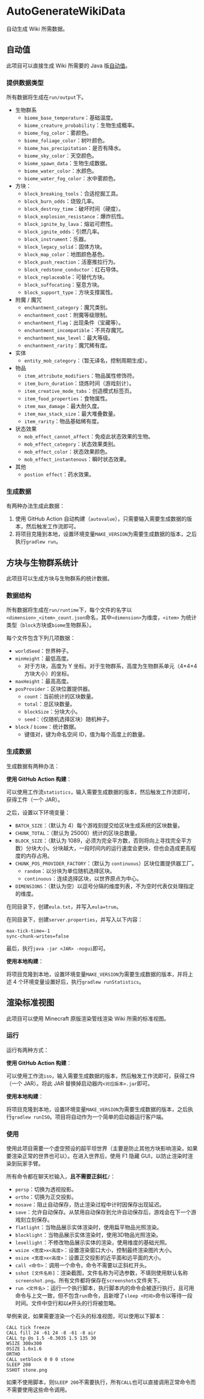 # AutoGenerateWikiData

自动生成 Wiki 所需数据。

## 自动值

此项目可以直接生成 Wiki 所需要的 Java 版[自动值](https://zh.minecraft.wiki/?curid=107468)。

### 提供数据类型

所有数据将生成在`run/output`下。

- 生物群系
    * `biome_base_temperature`：基础温度。
    * `biome_creature_probability`：生物生成概率。
    * `biome_fog_color`：雾颜色。
    * `biome_foliage_color`：树叶颜色。
    * `biome_has_precipitation`：是否有降水。
    * `biome_sky_color`：天空颜色。
    * `biome_spawn_data`：生物生成数据。
    * `biome_water_color`：水颜色。
    * `biome_water_fog_color`：水中雾颜色。
- 方块：
    * `block_breaking_tools`：合适挖掘工具。
    * `block_burn_odds`：烧毁几率。
    * `block_destroy_time`：破坏时间（硬度）。
    * `block_explosion_resistance`：爆炸抗性。
    * `block_ignite_by_lava`：熔岩可燃性。
    * `block_ignite_odds`：引燃几率。
    * `block_instrument`：乐器。
    * `block_legacy_solid`：固体方块。
    * `block_map_color`：地图颜色基色。
    * `block_push_reaction`：活塞推拉行为。
    * `block_redstone_conductor`：红石导体。
    * `block_replaceable`：可替代方块。
    * `block_suffocating`：窒息方块。
    * `block_support_type`：方块支撑属性。
- 附魔 / 魔咒
    * `enchantment_category`：魔咒类别。
    * `enchantment_cost`：附魔等级限制。
    * `enchantment_flag`：出现条件（宝藏等）。
    * `enchantment_incompatible`：不共存魔咒。
    * `enchantment_max_level`：最大等级。
    * `enchantment_rarity`：魔咒稀有度。
- 实体
    * `entity_mob_category`：（暂无译名，控制周期生成）。
- 物品
    * `item_attribute_modifiers`：物品属性修饰符。
    * `item_burn_duration`：烧炼时间（游戏刻计）。
    * `item_creative_mode_tabs`：创造模式标签页。
    * `item_food_properties`：食物属性。
    * `item_max_damage`：最大耐久度。
    * `item_max_stack_size`：最大堆叠数量。
    * `item_rarity`：物品基础稀有度。
- 状态效果
    * `mob_effect_cannot_affect`：免疫此状态效果的生物。
    * `mob_effect_category`：状态效果类别。
    * `mob_effect_color`：状态效果颜色。
    * `mob_effect_instantenous`：瞬时状态效果。
- 其他
    * `postion effect`：药水效果。

### 生成数据

有两种办法生成此数据：

1. 使用 GitHub Action 自动构建（`autovalue`），只需要输入需要生成数据的版本，然后触发工作流即可。
2. 将项目克隆到本地，设置环境变量`MAKE_VERSION`为需要生成数据的版本，之后执行`gradlew run`。

## 方块与生物群系统计

此项目可以生成方块与生物群系的统计数据。

### 数据结构

所有数据将生成在`run/runtime`下，每个文件的名字以`<dimension>_<item>_count.json`命名，其中`<dimension>`为维度，`<item>`
为统计类型（`block`方块或`biome`生物群系）。

每个文件包含下列几项数据：

* `worldSeed`：世界种子。
* `minHeight`：最低高度。
    - 对于方块，高度为 Y 坐标。对于生物群系，高度为生物群系单元（4×4×4方块大小）的坐标。
* `maxHeight`：最高高度。
* `posProvider`：区块位置提供器。
    - `count`：当前统计的区块数量。
    - `total`：总区块数量。
    - `blockSize`：分块大小。
    - `seed`：（仅随机选择区块）随机种子。
* `block` / `biome`：统计数据。
    - 键值对，键为命名空间 ID，值为每个高度上的数量。

### 生成数据

生成数据有两种办法：

**使用 GitHub Action 构建**：

可以使用工作流`statistics`，输入需要生成数据的版本，然后触发工作流即可，获得工件（一个 JAR）。

之后，设置以下环境变量：

* `BATCH_SIZE`：（默认为 4）每个游戏刻提交给区块生成系统的区块数量。
* `CHUNK_TOTAL`：（默认为 25000）统计的区块总数量。
* `BLOCK_SIZE`：（默认为 1089，必须为完全平方数，否则将向上寻找完全平方数）分块大小。分块越大，一段时间内的运行速度会更快，但也会造成更高程度的内存占用。
* `CHUNK_POS_PROVIDER_FACTORY`：（默认为 `continuous`）区块位置提供器工厂。
    - `random`：以分块为单位随机选择区块。
    - `continuous`：连续选择区块，以世界原点为中心。
* `DIMENSIONS`：（默认为空）以逗号分隔的维度列表，不为空时代表仅处理指定的维度。

在同目录下，创建`eula.txt`，并写入`eula=true`。

在同目录下，创建`server.properties`，并写入以下内容：

```properties
max-tick-time=-1
sync-chunk-writes=false
```

最后，执行`java -jar <JAR> -nogui`即可。

**使用本地构建**：

将项目克隆到本地，设置环境变量`MAKE_VERSION`为需要生成数据的版本，并将上述 4
个环境变量设置好后，执行`gradlew runStatistics`。

## 渲染标准视图

此项目可以使用 Minecraft 原版渲染管线渲染 Wiki 所需的标准视图。

### 运行

运行有两种方式：

**使用 GitHub Action 构建**：

可以使用工作流`iso`，输入需要生成数据的版本，然后触发工作流即可，获得工件（一个 JAR）。将此 JAR 替换掉启动器内`<对应版本>.jar`即可。

**使用本地构建**：

将项目克隆到本地，设置环境变量`MAKE_VERSION`为需要生成数据的版本，之后执行`gradlew runISO`。项目将自动作为一个简单的启动器运行客户端。

### 使用

使用此项目需要一个虚空预设的超平坦世界（主要是防止其他方块影响渲染，如果要渲染正常的世界也可以）。在进入世界后，使用 F1 隐藏 GUI，以防止渲染时渲染到玩家手臂。

所有命令都在聊天栏输入，**且不需要正斜杠`/`**：

* `persp`：切换为透视投影。
* `ortho`：切换为正交投影。
* `nosave`：阻止自动保存，防止渲染过程中计时因保存出现延迟。
* `save`：允许自动保存。从禁用自动保存到允许自动保存后，游戏会在下一个游戏刻立刻保存。
* `flatlight`：当物品展示实体渲染时，使用扁平物品光照渲染。
* `blocklight`：当物品展示实体渲染时，使用3D物品光照渲染。
* `levellight`：不修改物品展示实体的渲染，使用维度的基础光照。
* `wsize <宽度>x<高度>`：设置渲染窗口大小，控制最终渲染图片大小。
* `osize <宽度>x<高度>`：设置正交投影的近平面和远平面的大小。
* `call <命令>`：调用一个命令，命令不需要以正斜杠开头。
* `sshot [文件名称]`：渲染截图，文件名称为可选参数，不填则使用默认名称`screenshot.png`。所有文件都将保存在`screenshots`文件夹下。
* `run <文件名>`：运行一个执行脚本，执行脚本内的命令会被逐行执行，且可用命令与上文一致，但不包含`run`命令，且新增了`sleep <时间>`命令以等待一段时间。文件中空行和以`#`开头的行将被忽略。

举例来说，如果需要渲染一个石头的标准视图，可以使用以下脚本：

```text
CALL tick freeze
CALL fill 24 -61 24 -8 -61 -8 air
CALL tp @s 1.5 -0.3035 1.5 135 30
WSIZE 300x300
OSIZE 1.6x1.6
ORTHO
CALL setblock 0 0 0 stone
SLEEP 200
SSHOT stone.png
```

如果不使用脚本，则`SLEEP 200`不需要执行，所有`CALL`也可以直接调用正常命令而不需要使用这些命令调用。